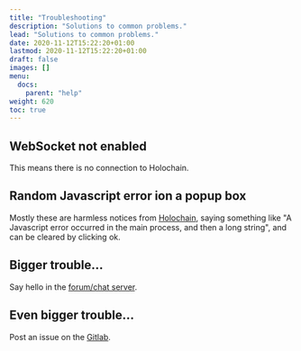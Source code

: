 ```yaml
---
title: "Troubleshooting"
description: "Solutions to common problems."
lead: "Solutions to common problems."
date: 2020-11-12T15:22:20+01:00
lastmod: 2020-11-12T15:22:20+01:00
draft: false
images: []
menu: 
  docs:
    parent: "help"
weight: 620
toc: true
---
```


## WebSocket not enabled

This means there is no connection to Holochain.

## Random Javascript error ion a popup box

Mostly these are harmless notices from [Holochain](/docs/concept/holochain/), saying something like "A Javascript error occurred in the main process, and then a long string", and can be cleared by clicking ok.

## Bigger trouble…

Say hello in the [forum/chat server](https://matter.openvideo.tech).

## Even bigger trouble…

Post an issue on the [Gitlab](https://lab.openvideo.tech/mova).